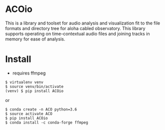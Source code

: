 # ACOio

This is a library and toolset for audio analysis and visualization fit to
the file formats and directory tree for aloha cabled observatory. This
library supports operating on time-contextual audio files and joining tracks
in memory for ease of analysis.

# Install

- requires ffmpeg

```
$ virtualenv venv
$ source venv/bin/activate
(venv) $ pip install ACOio
```

or 

```
$ conda create -n ACO python=3.6
$ source activate ACO
$ pip install ACOio
$ conda install -c conda-forge ffmpeg
```

<!-- ## create the virtual environment using `virtualenv`

```
```

## create the virtual environment using `Anaconda`

```
conda create -n ACO python=3.6
source activate ACO

pip install --upgrade pip
```

## install the dependent libraries

```
pip install -r requirements.txt
``` -->
